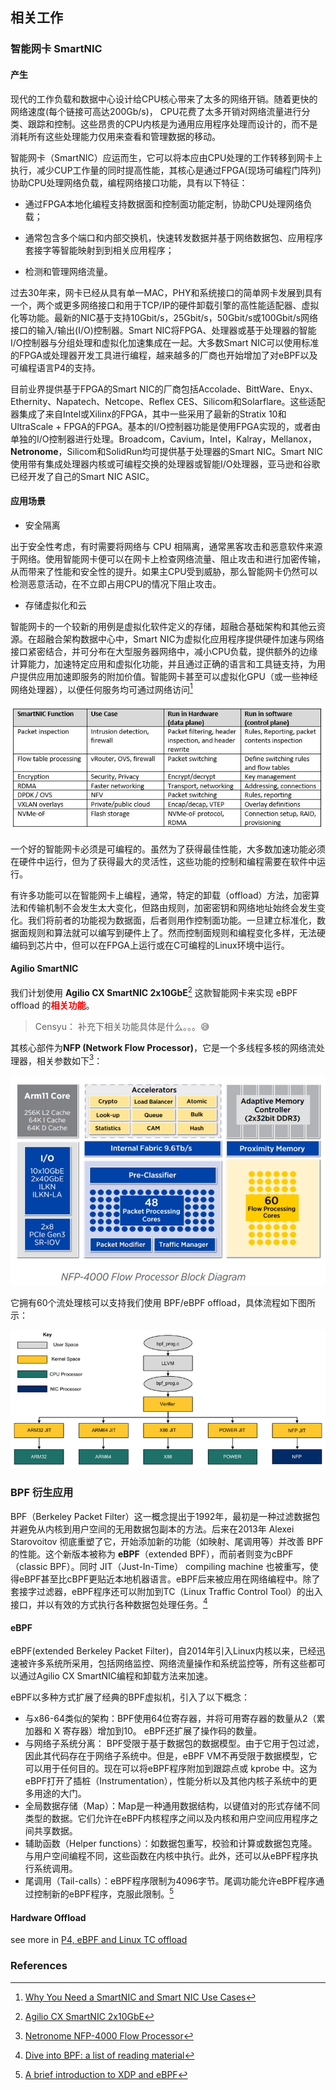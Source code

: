 ## 相关工作

### 智能网卡 SmartNIC

#### 产生

现代的工作负载和数据中心设计给CPU核心带来了太多的网络开销。随着更快的网络速度(每个链接可高达200Gb/s)， CPU花费了太多开销对网络流量进行分类、跟踪和控制。这些昂贵的CPU内核是为通用应用程序处理而设计的，而不是消耗所有这些处理能力仅用来查看和管理数据的移动。

智能网卡（SmartNIC）应运而生，它可以将本应由CPU处理的工作转移到网卡上执行，减少CUP工作量的同时提高性能，其核心是通过FPGA(现场可编程门阵列)协助CPU处理网络负载，编程网络接口功能，具有以下特征：

* 通过FPGA本地化编程支持数据面和控制面功能定制，协助CPU处理网络负载；

* 通常包含多个端口和内部交换机，快速转发数据并基于网络数据包、应用程序套接字等智能映射到到相关应用程序；

* 检测和管理网络流量。

过去30年来，网卡已经从具有单一MAC，PHY和系统接口的简单网卡发展到具有一个，两个或更多网络接口和用于TCP/IP的硬件卸载引擎的高性能适配器、虚拟化等功能。最新的NIC基于支持10Gbit/s，25Gbit/s，50Gbit/s或100Gbit/s网络接口的输入/输出(I/O)控制器。Smart NIC将FPGA、处理器或基于处理器的智能I/O控制器与分组处理和虚拟化加速集成在一起。大多数Smart NIC可以使用标准的FPGA或处理器开发工具进行编程，越来越多的厂商也开始增加了对eBPF以及可编程语言P4的支持。

目前业界提供基于FPGA的Smart NIC的厂商包括Accolade、BittWare、Enyx、Ethernity、Napatech、Netcope、Reflex CES、Silicom和Solarflare。这些适配器集成了来自Intel或Xilinx的FPGA，其中一些采用了最新的Stratix 10和UltraScale + FPGA的FPGA。基本的I/O控制器功能是使用FPGA实现的，或者由单独的I/O控制器进行处理。Broadcom，Cavium，Intel，Kalray，Mellanox，**Netronome**，Silicom和SolidRun均可提供基于处理器的Smart NIC。Smart NIC使用带有集成处理器内核或可编程交换的处理器或智能I/O处理器，亚马逊和谷歌已经开发了自己的Smart NIC ASIC。

#### 应用场景

+ 安全隔离

出于安全性考虑，有时需要将网络与 CPU 相隔离，通常黑客攻击和恶意软件来源于网络。使用智能网卡便可以在网卡上检查网络流量、阻止攻击和进行加密传输，从而带来了性能和安全性的提升。如果主CPU受到威胁，那么智能网卡仍然可以检测恶意活动，在不立即占用CPU的情况下阻止攻击。

+ 存储虚拟化和云

智能网卡的一个较新的用例是虚拟化软件定义的存储，超融合基础架构和其他云资源。在超融合架构数据中心中，Smart NIC为虚拟化应用程序提供硬件加速与网络接口紧密结合，并可分布在大型服务器网络中，减小CPU负载，提供额外的边缘计算能力，加速特定应用和虚拟化功能，并且通过正确的语言和工具链支持，为用户提供应用加速即服务的附加价值。智能网卡甚至可以虚拟化GPU（或一些神经网络处理器），以便任何服务均可通过网络访问[^1]

![SmartNIC using cases](./related-works.assets/Capture-16.jpg)

一个好的智能网卡必须是可编程的。虽然为了获得最佳性能，大多数加速功能必须在硬件中运行，但为了获得最大的灵活性，这些功能的控制和编程需要在软件中运行。

有许多功能可以在智能网卡上编程，通常，特定的卸载（offload）方法，加密算法和传输机制不会发生太大变化，但路由规则，加密密钥和网络地址始终会发生变化。我们将前者的功能视为数据面，后者则用作控制面功能。一旦建立标准化，数据面规则和算法就可以编写到硬件上了。然而控制面规则和编程变化多样，无法硬编码到芯片中，但可以在FPGA上运行或在C可编程的Linux环境中运行。

#### Agilio SmartNIC

我们计划使用 **Agilio CX SmartNIC 2x10GbE**[^2] 这款智能网卡来实现 eBPF offload 的<font color=red>**相关功能**</font>。

> Censyu： 补充下相关功能具体是什么。。。​<font style="font-style: normal;">:sweat_smile:</font>

其核心部件为**NFP (Network Flow Processor)**，它是一个多线程多核的网络流处理器，相关参数如下[^3]：

![NPF-4000](related-works.assets/NPF-4000.jpg)

它拥有60个流处理核可以支持我们使用 BPF/eBPF offload，具体流程如下图所示：

![compile process](related-works.assets/compile.png)



### BPF 衍生应用

BPF（Berkeley Packet Filter）这一概念提出于1992年，最初是一种过滤数据包并避免从内核到用户空间的无用数据包副本的方法。后来在2013年 Alexei Starovoitov 彻底重塑了它，开始添加新的功能（如映射、尾调用等）并改善 BPF 的性能。这个新版本被称为 **eBPF**（extended BPF），而前者则变为cBPF（classic BPF）。同时 JIT（Just-In-Time） compiling machine 也被重写，使得eBPF甚至比cBPF更贴近本地机器语言。eBPF后来被应用在网络编程中。除了套接字过滤器，eBPF程序还可以附加到TC（Linux Traffic Control Tool）的出入接口，并以有效的方式执行各种数据包处理任务。[^4]

#### eBPF

eBPF(extended Berkeley Packet Filter)，自2014年引入Linux内核以来，已经迅速被许多系统所采用，包括网络监控、网络流量操作和系统监控等，所有这些都可以通过Agilio CX SmartNIC编程和卸载方法来加速。

eBPF以多种方式扩展了经典的BPF虚拟机，引入了以下概念：

+ 与x86-64类似的架构：BPF使用64位寄存器，并将可用寄存器的数量从2（累加器和 X 寄存器）增加到10。 eBPF还扩展了操作码的数量。
+ 与网络子系统分离： BPF受限于基于数据包的数据模型。由于它用于包过滤，因此其代码存在于网络子系统中。但是，eBPF VM不再受限于数据模型，它可以用于任何目的。现在可以将eBPF程序附加到跟踪点或 kprobe 中。这为eBPF打开了插桩（Instrumentation），性能分析以及其他内核子系统中的更多用途的大门。
+ 全局数据存储（Map）：Map是一种通用数据结构，以键值对的形式存储不同类型的数据。它们允许在eBPF内核程序之间以及内核和用户空间应用程序之间共享数据。
+ 辅助函数（Helper functions）：如数据包重写，校验和计算或数据包克隆。与用户空间编程不同，这些函数在内核中执行。此外，还可以从eBPF程序执行系统调用。
+ 尾调用（Tail-calls）：eBPF程序限制为4096字节。尾调功能允许eBPF程序通过控制新的eBPF程序，克服此限制。[^5]

#### Hardware Offload

see more in [P4, eBPF and Linux TC offload](https://open-nfp.org/the-classroom/p4-ebpf-and-linux-tc-offload/)



### References

[^1]:	[Why You Need a SmartNIC and Smart NIC Use Cases](http://www.mellanox.com/blog/2018/09/why-you-need-smart-nic-use-cases/)   

[^2]:	[Agilio CX SmartNIC 2x10GbE](https://www.netronome.com/products/agilio-cx/)
[^3]:[Netronome NFP-4000 Flow Processor](https://www.netronome.com/media/documents/PB_NFP-4000.pdf)  

[^4]:	[Dive into BPF: a list of reading material](https://qmonnet.github.io/whirl-offload/2016/09/01/dive-into-bpf)
[^5]:	[A brief introduction to XDP and eBPF](https://blogs.igalia.com/dpino/2019/01/07/introduction-to-xdp-and-ebpf/)  

